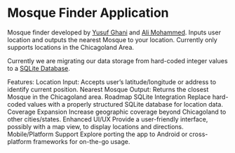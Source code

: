 ﻿# Mosque Finder Application
Mosque finder developed by [Yusuf Ghani](https://github.com/ChampionYusuf1) and [Ali Mohammed](https://github.com/ali-mohammed0419). Inputs user location and outputs the nearest Mosque to your location. Currently only supports locations in the Chicagoland Area.

Currently we are migrating our data storage from hard-coded integer values to a [SQLite Database](https://www.sqlite.org/index.html).

Features:
Location Input: Accepts user’s latitude/longitude or address to identify current position.
Nearest Mosque Output: Returns the closest Mosque in the Chicagoland area.
Roadmap
SQLite Integration
  Replace hard-coded values with a properly structured SQLite database for location data.
Coverage Expansion
  Increase geographic coverage beyond Chicagoland to other cities/states.
Enhanced UI/UX
  Provide a user-friendly interface, possibly with a map view, to display locations and directions.
Mobile/Platform Support
  Explore porting the app to Android or cross-platform frameworks for on-the-go usage.



